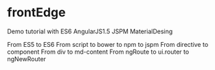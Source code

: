 # frontEdge
Demo tutorial with ES6 AngularJS1.5 JSPM MaterialDesing

From ES5 to ES6
From script to bower to npm to jspm
From directive to component
From div to md-content
From ngRoute to ui.router to ngNewRouter 
